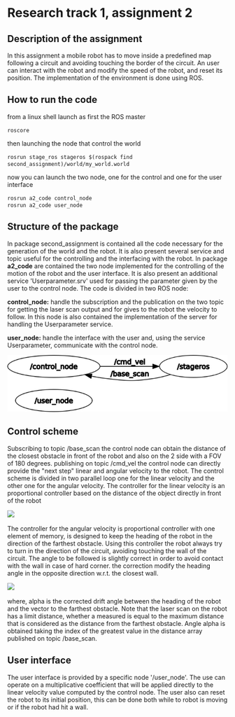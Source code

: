 
#  Research track 1, assignment 2

## Description of the assignment

In this assignment a mobile robot has to move inside a predefined map following a circuit and avoiding touching the border of the circuit.
An user can interact with the robot and modify the speed of the robot, and reset its position. 
The implementation of the environment is done using ROS.
 
## How to run the code
from a linux shell launch as first the ROS master
```
roscore
```
then launching the node that control the world
```
rosrun stage_ros stageros $(rospack find second_assignment)/world/my_world.world
```
now you can launch the two node, one for the control and one for the user interface
```
rosrun a2_code control_node
rosrun a2_code user_node
```

## Structure of the package
In package second_assignment is contained all the code necessary for the generation of the world and the robot. It is also present several service and topic useful for the controlling and the interfacing with the robot.
In package **a2_code** are contained the two node implemented for the controlling of the motion of the robot and the user interface.
 It is also present an additional service 'Userparameter.srv' used for passing the parameter given by the user to the control node.
 The code is divided in two ROS node:

**control_node:**
handle the subscription and the publication on the two topic for getting the laser scan output and for gives to the robot the velocity to follow.
In this node is also contained the implementation of the server for handling the Userparameter service.

**user_node:**
handle the interface with the user and, using the service Userparameter, communicate with the control node.


![](node_scheme.png)



## Control scheme

Subscribing to topic /base_scan the control node can obtain the distance of the closest obstacle in front of the robot and also on the 2 side with a FOV of 180 degrees.
publishing on topic /cmd_vel the control node can directly provide the "next step" linear and angular velocity to the robot.
The control scheme is divided in two parallel loop one for the linear velocity and the other one for the angular velocity.
The controller for the linear velocity is an proportional controller based on the distance of the object directly in front of the robot

<img src="https://render.githubusercontent.com/render/math?math=v^{l} = d\cdot k^{l}">

The controller for the angular velocity is proportional controller with one element of memory, is designed to keep the heading of the robot in the direction of the farthest obstacle. Using this controller the robot always try to turn in the direction of the circuit, avoiding touching the wall of the circuit. The angle to be followed is slightly correct in order to avoid contact with the wall in case of hard corner. the correction modify the heading angle in the opposite direction w.r.t. the closest wall.


<img src="https://render.githubusercontent.com/render/math?math=v_{i%2B1}^{a} = (v_{i}^{a}%2B k^{a})\alpha_i">


where, alpha is the corrected drift angle between the heading of the robot and the vector to the farthest obstacle.
Note that the laser scan on the robot has a limit distance, whether a measured is equal to the maximum distance that is considered as the distance from the farthest obstacle.
Angle alpha is obtained taking the index of the greatest value in the distance array published on topic /base_scan.

## User interface
The user interface is provided by a specific node '/user_node'. The use can operate on a multiplicative coefficient that will be applied directly to the linear velocity value computed by the control node.
The user also can reset the robot to its initial position, this can be done both while to robot is moving or if the robot had hit a wall.






<!--stackedit_data:
eyJoaXN0b3J5IjpbLTE3NTU3MTk3NjRdfQ==
-->
